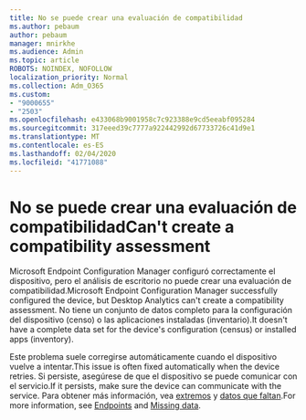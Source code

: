 ```yaml
---
title: No se puede crear una evaluación de compatibilidad
ms.author: pebaum
author: pebaum
manager: mnirkhe
ms.audience: Admin
ms.topic: article
ROBOTS: NOINDEX, NOFOLLOW
localization_priority: Normal
ms.collection: Adm_O365
ms.custom:
- "9000655"
- "2503"
ms.openlocfilehash: e433068b9001958c7c923388e9cd5eeabf095284
ms.sourcegitcommit: 317eeed39c7777a922442992d67733726c41d9e1
ms.translationtype: MT
ms.contentlocale: es-ES
ms.lasthandoff: 02/04/2020
ms.locfileid: "41771088"
---
```

# <a name="cant-create-a-compatibility-assessment"></a><span data-ttu-id="173a6-102">No se puede crear una evaluación de compatibilidad</span><span class="sxs-lookup"><span data-stu-id="173a6-102">Can't create a compatibility assessment</span></span>

<span data-ttu-id="173a6-103">Microsoft Endpoint Configuration Manager configuró correctamente el dispositivo, pero el análisis de escritorio no puede crear una evaluación de compatibilidad.</span><span class="sxs-lookup"><span data-stu-id="173a6-103">Microsoft Endpoint Configuration Manager successfully configured the device, but Desktop Analytics can't create a compatibility assessment.</span></span> <span data-ttu-id="173a6-104">No tiene un conjunto de datos completo para la configuración del dispositivo (censo) o las aplicaciones instaladas (inventario).</span><span class="sxs-lookup"><span data-stu-id="173a6-104">It doesn't have a complete data set for the device's configuration (census) or installed apps (inventory).</span></span>

<span data-ttu-id="173a6-105">Este problema suele corregirse automáticamente cuando el dispositivo vuelve a intentar.</span><span class="sxs-lookup"><span data-stu-id="173a6-105">This issue is often fixed automatically when the device retries.</span></span> <span data-ttu-id="173a6-106">Si persiste, asegúrese de que el dispositivo se puede comunicar con el servicio.</span><span class="sxs-lookup"><span data-stu-id="173a6-106">If it persists, make sure the device can communicate with the service.</span></span> <span data-ttu-id="173a6-107">Para obtener más información, vea [extremos](https://docs.microsoft.com/configmgr/desktop-analytics/enable-data-sharing#endpoints) y [datos que faltan](https://docs.microsoft.com/configmgr/desktop-analytics/monitor-connection-health#missing-data).</span><span class="sxs-lookup"><span data-stu-id="173a6-107">For more information, see [Endpoints](https://docs.microsoft.com/configmgr/desktop-analytics/enable-data-sharing#endpoints) and [Missing data](https://docs.microsoft.com/configmgr/desktop-analytics/monitor-connection-health#missing-data).</span></span>
